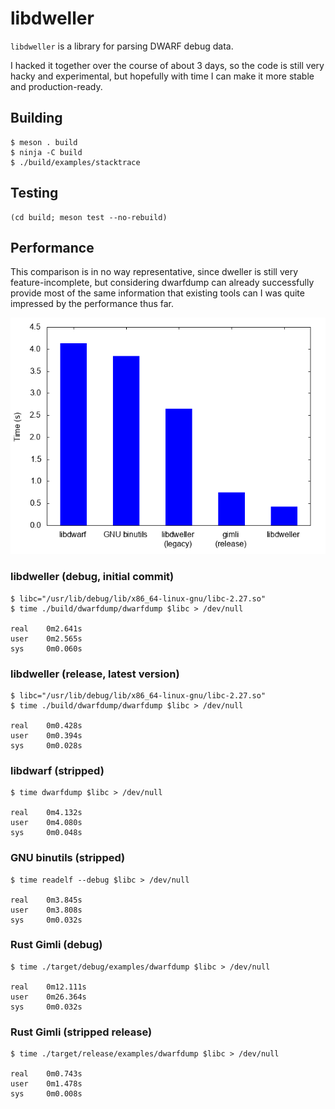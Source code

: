 # libdweller

`libdweller` is a library for parsing DWARF debug data.

I hacked it together over the course of about 3 days, so the code is still
very hacky and experimental, but hopefully with time I can make it more
stable and production-ready.

## Building

```
$ meson . build
$ ninja -C build
$ ./build/examples/stacktrace
```

## Testing

```
(cd build; meson test --no-rebuild)
```

## Performance

This comparison is in no way representative, since dweller is still very
feature-incomplete, but considering dwarfdump can already successfully provide
most of the same information that existing tools can I was quite impressed by
the performance thus far.

![Benchmark plot](./docs/bench.png)

### libdweller (debug, initial commit)

```
$ libc="/usr/lib/debug/lib/x86_64-linux-gnu/libc-2.27.so"
$ time ./build/dwarfdump/dwarfdump $libc > /dev/null

real    0m2.641s
user    0m2.565s
sys     0m0.060s
```

### libdweller (release, latest version)

```
$ libc="/usr/lib/debug/lib/x86_64-linux-gnu/libc-2.27.so"
$ time ./build/dwarfdump/dwarfdump $libc > /dev/null

real    0m0.428s
user    0m0.394s
sys     0m0.028s
```

### libdwarf (stripped)

```
$ time dwarfdump $libc > /dev/null

real    0m4.132s
user    0m4.080s
sys     0m0.048s
```

### GNU binutils (stripped)

```
$ time readelf --debug $libc > /dev/null

real    0m3.845s
user    0m3.808s
sys     0m0.032s
```

### Rust Gimli (debug)

```
$ time ./target/debug/examples/dwarfdump $libc > /dev/null

real    0m12.111s
user    0m26.364s
sys     0m0.032s
```

### Rust Gimli (stripped release)

```
$ time ./target/release/examples/dwarfdump $libc > /dev/null

real    0m0.743s
user    0m1.478s
sys     0m0.008s
```
